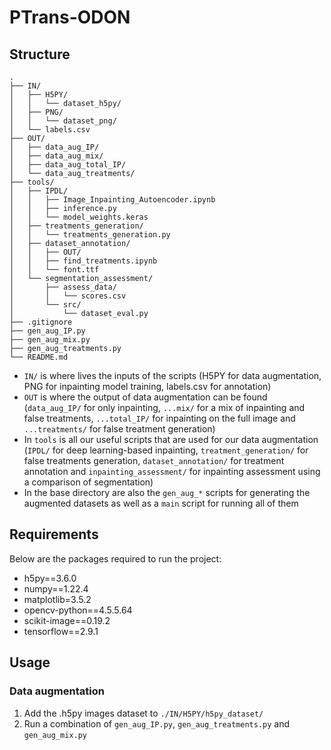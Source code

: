# PTrans-ODON

## Structure

```
.
├── IN/
│   ├── H5PY/
│   │   └── dataset_h5py/
│   ├── PNG/
│   │   └── dataset_png/
│   └── labels.csv
├── OUT/
│   ├── data_aug_IP/
│   ├── data_aug_mix/
│   ├── data_aug_total_IP/
│   └── data_aug_treatments/
├── tools/
│   ├── IPDL/
│   │   ├── Image_Inpainting_Autoencoder.ipynb
│   │   ├── inference.py
│   │   └── model_weights.keras
│   ├── treatments_generation/
│   │   └── treatments_generation.py
│   ├── dataset_annotation/
│   │   ├── OUT/
│   │   ├── find_treatments.ipynb
│   │   └── font.ttf
│   └── segmentation_assessment/
│       ├── assess_data/
│       │   └── scores.csv
│       └── src/
│           └── dataset_eval.py
├── .gitignore
├── gen_aug_IP.py
├── gen_aug_mix.py
├── gen_aug_treatments.py
└── README.md
```

- `IN/` is where lives the inputs of the scripts (H5PY for data augmentation, PNG for inpainting model training, labels.csv for annotation)
- `OUT` is where the output of data augmentation can be found (`data_aug_IP/` for only inpainting, `...mix/` for a mix of inpainting and false treatments, `...total_IP/` for inpainting on the full image and `...treatments/` for false treatment generation)
- In `tools` is all our useful scripts that are used for our data augmentation (`IPDL/` for deep learning-based inpainting, `treatment_generation/` for false treatments generation, `dataset_annotation/` for treatment annotation and `inpainting_assessment/` for inpainting assessment using a comparison of segmentation)
- In the base directory are also the `gen_aug_*` scripts for generating the augmented datasets as well as a `main` script for running all of them

## Requirements

Below are the packages required to run the project:
- h5py==3.6.0
- numpy==1.22.4
- matplotlib=3.5.2
- opencv-python==4.5.5.64
- scikit-image==0.19.2
- tensorflow==2.9.1


## Usage
### Data augmentation
1. Add the .h5py images dataset to `./IN/H5PY/h5py_dataset/` 
2. Run a combination of `gen_aug_IP.py`,  `gen_aug_treatments.py` and `gen_aug_mix.py`
